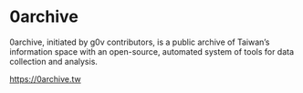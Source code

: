 # 0archive

0archive, initiated by g0v contributors, is a public archive of Taiwan’s information space with an open-source, automated system of tools for data collection and analysis.

https://0archive.tw
